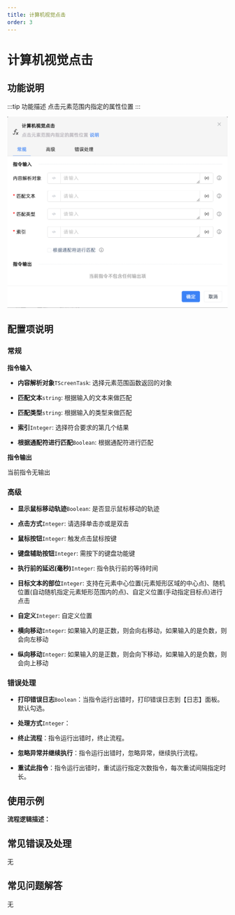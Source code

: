```yaml
---
title: 计算机视觉点击
order: 3
---
```


# 计算机视觉点击

## 功能说明

:::tip 功能描述
点击元素范围内指定的属性位置
:::

![计算机视觉点击](../../assets/计算机视觉点击_command.png)

## 配置项说明

### 常规

**指令输入**

- **内容解析对象**`TScreenTask`: 选择元素范围函数返回的对象

- **匹配文本**`string`: 根据输入的文本来做匹配

- **匹配类型**`string`: 根据输入的类型来做匹配

- **索引**`Integer`: 选择符合要求的第几个结果

- **根据通配符进行匹配**`Boolean`: 根据通配符进行匹配


**指令输出**

当前指令无输出

### 高级

- **显示鼠标移动轨迹**`Boolean`: 是否显示鼠标移动的轨迹

- **点击方式**`Integer`: 请选择单击亦或是双击

- **鼠标按钮**`Integer`: 触发点击鼠标按键

- **键盘辅助按钮**`Integer`: 需按下的键盘功能键

- **执行前的延迟(毫秒)**`Integer`: 指令执行前的等待时间

- **目标文本的部位**`Integer`: 支持在元素中心位置(元素矩形区域的中心点)、随机位置(自动随机指定元素矩形范围内的点)、自定义位置(手动指定目标点)进行点击

- **自定义**`Integer`: 自定义位置

- **横向移动**`Integer`: 如果输入的是正数，则会向右移动，如果输入的是负数，则会向左移动

- **纵向移动**`Integer`: 如果输入的是正数，则会向下移动，如果输入的是负数，则会向上移动

### 错误处理

- **打印错误日志**`Boolean`：当指令运行出错时，打印错误日志到【日志】面板。默认勾选。

- **处理方式**`Integer`：

 - **终止流程**：指令运行出错时，终止流程。

 - **忽略异常并继续执行**：指令运行出错时，忽略异常，继续执行流程。

 - **重试此指令**：指令运行出错时，重试运行指定次数指令，每次重试间隔指定时长。

## 使用示例

**流程逻辑描述：** 

## 常见错误及处理

无

## 常见问题解答

无

